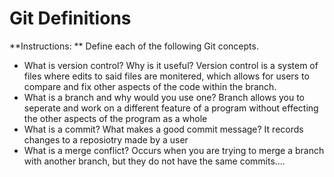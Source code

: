 # Git Definitions

**Instructions: ** Define each of the following Git concepts.

* What is version control?  Why is it useful?
  Version control is a system of files where edits to said files are monitered, which allows for users to compare and fix other aspects of the code within the branch.
* What is a branch and why would you use one?
  Branch allows you to seperate and work on a different feature of a program without effecting the other aspects of the program as a whole
* What is a commit? What makes a good commit message?
  It records changes to a reposiotry made by a user
* What is a merge conflict?
  Occurs when you are trying to merge a branch with another branch, but they do not have the same commits....